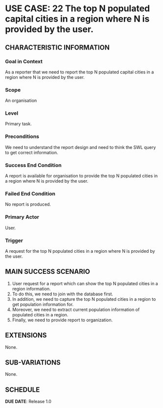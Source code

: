 # USE CASE: 22 The top N populated capital cities in a region where N is provided by the user.

## CHARACTERISTIC INFORMATION

### Goal in Context

As a reporter that we need to report the top N populated capital cities in a region where N is provided by the user.

### Scope

An organisation

### Level

Primary task.

### Preconditions

We need to understand the report design and need to think the SWL query to get correct information.

### Success End Condition

A report is available for organisation to provide the top N populated cities in a region where N is provided by the user.

### Failed End Condition

No report is produced.

### Primary Actor

User.

### Trigger

A request for the top N populated cities in a region where N is provided by the user.

## MAIN SUCCESS SCENARIO

1. User request for a report which can show the top N populated cities in a region information.
2. To do this, we need to join with the database first.
3. In addition, we need to capture the top N populated cities in a region to get population information for.
4. Moreover, we need to extract current population information of populated cities in a region.
5. Finally, we need to  provide report to organization.

## EXTENSIONS

None.

## SUB-VARIATIONS

None.

## SCHEDULE

**DUE DATE**: Release 1.0
